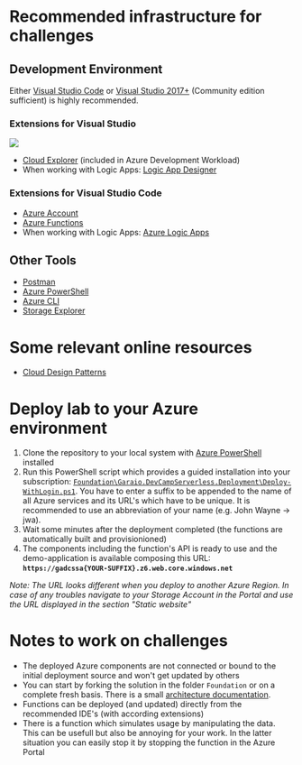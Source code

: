 # Recommended infrastructure for challenges
## Development Environment
Either [Visual Studio Code](https://code.visualstudio.com/) or [Visual Studio 2017+](https://visualstudio.microsoft.com/de/vs/) (Community edition sufficient) is highly recommended.

### Extensions for Visual Studio
![](..\Resources\Preparation_VisualStudio2019-Configuration.png)

-   [Cloud Explorer](https://marketplace.visualstudio.com/items?itemName=ms-azuretools.CloudExplorerForVS2019) (included in Azure Development Workload)
-   When working with Logic Apps: [Logic App Designer](https://marketplace.visualstudio.com/items?itemName=VinaySinghMSFT.AzureLogicAppsToolsForVS2019)

### Extensions for Visual Studio Code
-   [Azure Account](https://marketplace.visualstudio.com/items?itemName=ms-vscode.azure-account)
-   [Azure Functions](https://marketplace.visualstudio.com/items?itemName=ms-azuretools.vscode-azurefunctions)
-   When working with Logic Apps: [Azure Logic Apps](https://marketplace.visualstudio.com/items?itemName=ms-azuretools.vscode-logicapps)

## Other Tools
-   [Postman](https://www.postman.com/downloads/)
-   [Azure PowerShell](https://github.com/Azure/azure-powershell#installation)
-   [Azure CLI](https://docs.microsoft.com/en-us/cli/azure/install-azure-cli-windows?view=azure-cli-latest)
-   [Storage Explorer](https://azure.microsoft.com/en-us/features/storage-explorer/)

# Some relevant online resources
- [Cloud Design Patterns](https://docs.microsoft.com/en-us/azure/architecture/patterns/)

# Deploy lab to your Azure environment
1. Clone the repository to your local system with [Azure PowerShell](https://github.com/Azure/azure-powershell#installation) installed
1. Run this PowerShell script which provides a guided installation into your subscription: [`Foundation\Garaio.DevCampServerless.Deployment\Deploy-WithLogin.ps1`](../Foundation/Garaio.DevCampServerless.Deployment/Deploy-WithLogin.ps1). You have to enter a suffix to be appended to the name of all Azure services and its URL's which have to be unique. It is recommended to use an abbreviation of your name (e.g. John Wayne -> jwa).
1. Wait some minutes after the deployment completed (the functions are automatically built and provisionioned)
1. The components including the function's API is ready to use and the demo-application is available composing this URL: **`https://gadcssa{YOUR-SUFFIX}.z6.web.core.windows.net`**

_Note: The URL looks different when you deploy to another Azure Region. In case of any troubles navigate to your Storage Account in the Portal and use the URL displayed in the section "Static website"_

# Notes to work on challenges
* The deployed Azure components are not connected or bound to the initial deployment source and won't get updated by others
* You can start by forking the solution in the folder `Foundation` or on a complete fresh basis. There is a small [architecture documentation](../Foundation/README.md).
* Functions can be deployed (and updated) directly from the recommended IDE's (with according extensions)
* There is a function which simulates usage by manipulating the data. This can be usefull but also be annoying for your work. In the latter situation you can easily stop it by stopping the function in the Azure Portal